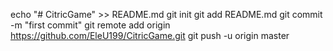 echo "# CitricGame" >> README.md
git init
git add README.md
git commit -m "first commit"
git remote add origin https://github.com/EleU199/CitricGame.git
git push -u origin master
                
